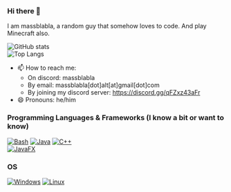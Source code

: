 ### Hi there 👋

I am massblabla, a random guy that somehow loves to code. And play Minecraft also.

![GitHub stats](https://github-readme-stats.vercel.app/api?username=massblabla&show_icons=true&theme=highcontrast)  
![Top Langs](https://github-readme-stats.vercel.app/api/top-langs/?username=massblabla&theme=highcontrast)

- 📫 How to reach me: 
    -  On discord: massblabla
    -  By email: massblabla[dot]alt[at]gmail[dot]com
    -  By joining my discord server: https://discord.gg/qFZxz43aFr
- 😄 Pronouns: he/him

### Programming Languages & Frameworks (I know a bit or want to know)
[![Bash](https://img.shields.io/badge/bash-black?style=for-the-badge&logo=gnu-bash)](https://github.com/massblabla)
[![Java](https://img.shields.io/badge/java-black?style=for-the-badge&logo=openjdk)](https://github.com/massblabla)
[![C++](https://img.shields.io/badge/c++-black.svg?style=for-the-badge&logo=c%2B%2B)](https://github.com/massblabla)  
[![JavaFX](https://img.shields.io/badge/javafx-black.svg?style=for-the-badge&logo=javafx)](https://github.com/massblabla)

### OS
[![Windows](https://img.shields.io/badge/Windows-black?style=for-the-badge&logo=Windows)](https://github.com/massblabla)
[![Linux](https://img.shields.io/badge/linux-black?style=for-the-badge&logo=Linux)](https://github.com/massblabla)
